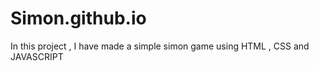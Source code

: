 # Simon.github.io
In this project , I have made a simple simon game using HTML  , CSS and JAVASCRIPT
